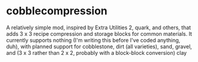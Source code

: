 # cobblecompression
A relatively simple mod, inspired by Extra Utilities 2, quark, and others, that adds 3 x 3 recipe compression and storage blocks for common materials.
It currently supports nothing (I'm writing this before I've coded anything, duh), with planned support for cobblestone, dirt (all varieties), sand, gravel, and (3 x 3 rather than 2 x 2, probably with a block-block conversion) clay
